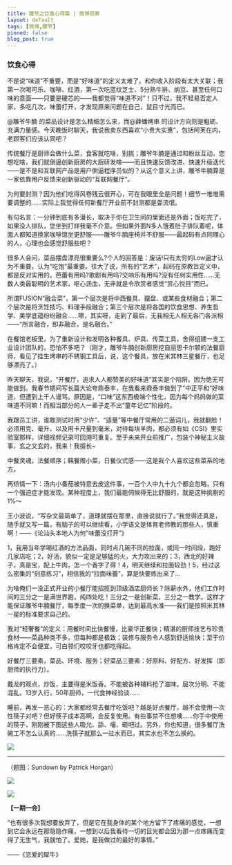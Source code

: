 ```yaml
---
title: 雕爷之饮食心得篇 | 微博观察
layout: default
tags: [微博,雕爷]
pinned: false
blog_post: true
---
```


### 饮食心得

不是说“味道”不重要，而是“好味道”的定义太难了。和你收入阶段有太大关联；我第一次喝可乐、咖啡、红酒，第一次吃蓝纹芝士、5分熟牛排、纳豆、甚至任何口味的意面——只要是硬芯的——我都觉得“味道不对”！只不过，我不轻易否定人家，多吃几次，味蕾打开，才发现原来问题在自己，鼠目寸光而已。

@雕爷牛腩 的菜品设计是怎么精细怎么来，而@薛蟠烤串 的设计方向则是粗砺、充满力量感。今天晚饭时聊天，我说我卖东西喜欢“小贵大实惠”，包括阿芙在内，老顾客们应该认同吧？ 

传统餐厅是厨师会做什么菜，食客就吃啥，别挑；雕爷牛腩是通过和粉丝互动，您想吃啥，我们就倒逼创新厨房的大厨研发啥——而且快速反馈改进、快速升级迭代——是不是和互联网产品是用户倒逼程序员似的？从这个意义上讲，雕爷牛腩算是一家依靠用户反馈来创新驱动的“互联网餐厅”。


为何要封测？因为他们吃得风卷残云很开心，可在我眼里全是问题！细节一堆堆需要调整的……实际上我觉得任何新餐厅开业前不封测都是耍流氓。

有句名言：一分钟到底有多漫长，取决于你在卫生间的里面还是外面；饭吃完了，如果没人排队，您坐到打烊我毫不介意。但如果外面N多人饿着肚子排队着呢，体面人都知道换家咖啡馆坐更舒服——雕爷牛腩座椅并不舒服——最起码有点同理心的人，心理也会感觉舒服些吧？ 


很多人会问，菜品摆盘漂亮很重要么?个人的回答是：废话!只有太穷的Low逼才认为不重要，认为“吃饱”最重要。往大了说，所有的“艺术”，起码在原教旨定义中，都是反对实用的。芭蕾有用吗?歌剧有用吗?交响乐有用吗?没有任何实用性……无数人类最聪明的艺术家，呕心沥血，无非就是令欣赏者感觉“赏心悦目”而已。

所谓FUSION“融合菜”，第一个层次是将中西餐具、摆盘、或某些食材融合；第二个层次是将烹饪技巧、料理手段融合；第三个层次是将各国的饮食思想、养生哲学、美学底蕴纷纷融合……嚓，其实呀，走到了最后，无我相无人相无各门各派相——“所言融合，即非融合，是名融合。”

在餐馆老板里，为了重新设计和发明各种餐具、炉具、传菜工具，舍得组建一支工业设计团队的，恐怕不多吧？（刚才，雕爷牛腩创新厨房挖自丽思卡尔顿的法餐厨师，看见了挂生烤串的不锈钢工具后，说，这个餐具，放在米其林三星餐厅，也足够漂亮了。） 

昨天聊天，我说，“开餐厅，追求人人都赞美的好味道”其实是个陷阱。因为绝无可能做到。我春节期间写长篇大论夸鼎泰丰，在我看来鼎泰丰做到了“中正平和”好味道，但遭到上千人谩骂。原因是，“口味”这东西极端个性化，因为每个妈妈做的菜味道不同嘛！而相当部分的人一辈子走不出“童年记忆”阶段的。

我跟员工讲，谁敢测试时用“少许”、“适量”等中餐厅常用的二逼词儿，我就翻脸！必须用克、毫升、以及用卡尺量到毫米，对待每块羊肉，都必须有如《CSI》里实验室那样，详细视频记录可回溯可重复。至于未来开业前推广，包装个神秘主义故事，玄之又玄的，我来！我擅长~ 

中餐灵魂，法餐顺序；韩餐赠小菜，日餐仪式感——这是我个人喜欢这些菜系的地方。 

再矫情一下：汤内小番茄被特意去皮这件事，一百个人中九十九个都会忽略，只有一个强迫症才能发现。某种程度上，我们最能伺候得无比舒服的，就是这种挑剔的1%〜 

王小波说，“写杂文最简单了，道理就摆在那里，直接说就行了。”我觉得还真是，随手就又写一篇，有脑子的可以继续看，小学语文是体育老师教的那些人，慎重啊！——《论汕头本地人为何“味蕾没打开”》 

1，我用当年学喝红酒的方法品面，同时点几碗不同的拉面，或同一时间段，跑好几家店吃；2，好汤，貌似一定是足够猛的火，大力攻出来的；3，西北的好辣子，真是宝，配上牛肉，怎一个香字了得！4，明天继续和拉面较劲！5，经过这么密集的“刻意练习”，相信我的“拉面味蕾”，算是快要练出来了…

为啥俺们一没正式开业的小餐厅能招揽到顶级酒店厨师长？除薪水外，他们工作时间的三分之一是满世界跑，纯四处吃！三分之一是创新菜，三分之一教学。这样才能保证雕爷牛腩餐厅，每季度一次的换菜单，达到最高水准——我们是按照米其林一星的标准要求自己的。 

我对“轻奢餐”的定义：用餐时间比快餐慢，比豪华正餐快；精湛的厨师技艺与珍贵食材——菜品种类不多，但每种都是极致；装修与服务令人感到舒适愉快；至于价格肯定不会便宜，可白领们咬咬牙也都吃得起。 

好餐厅三要素，菜品、环境、服务；好菜品三要素：好原料、好配方、好发挥（即厨师的执行力）。

戴龙的观点，炒饭，主要得是米饭香。不能被各种辅料抢了滋味。层次分明、不能混乱。13岁入行，50年厨师，一代食神经验谈…… 

睡前，再发一恶心的：大家都经常去餐厅吃饭吧？越是好点餐厅，越不会使用一次性筷子对吧？但好筷子成本高啊，会反复使用。有些事禁不住想噢……你手中使用的筷子，刚刚被下图这些人吸允、舔、嘬、砸吧过。另外，你也知道，很多餐厅洗碗工不怎么认真的……洗筷子就那么一过水而已，其实水也不怎么换的。


![](http://cnfeat.qiniudn.com/Image-2014-07-18-22-55-14.png)


----



（题图：Sundown by Patrick Horgan）

![](http://cnfeat.qiniudn.com/mHDSX.png)



![](http://cnfeat.qiniudn.com/signitrue-2014-07-11.png)


**【一期一会】**


“也有很多次我想要放弃了，但是它在我身体的某个地方留下了疼痛的感觉，一想到它会永远在那隐隐作痛，一想到以后我看待一切的目光都会因为那一点疼痛而变得了无生气，我就怕了。爱她，是我做过的最好的事情。”

——《恋爱的犀牛》
